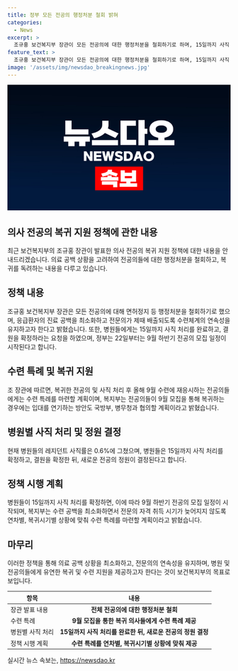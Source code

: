 ```yaml
---
title: 정부 모든 전공의 행정처분 철회 밝혀
categories:
  - News
excerpt: >
  조규홍 보건복지부 장관이 모든 전공의에 대한 행정처분을 철회하기로 하며, 15일까지 사직 처리를 완료할 것을 요청했다. 이에 따라 새로 뽑을 전공의 정원이 결정되며, 9월에는 전공의 모집 일정이 시작된다. 현재 수련병원 레지던트 사직률은 0.6%에 불과하며, 복귀 및 재응시하는 전공의에게는 수련 특례를 마련할 계획이다. 또한, 복귀하는 전공의의 입대를 연기하는 방안에 대해서도 협의할 예정이다.
feature_text: >
  조규홍 보건복지부 장관이 모든 전공의에 대한 행정처분을 철회하기로 하며, 15일까지 사직 처리를 완료할 것을 요청했다. 이에 따라 새로 뽑을 전공의 정원이 결정되며, 9월에는 전공의 모집 일정이 시작된다. 현재 수련병원 레지던트 사직률은 0.6%에 불과하며, 복귀 및 재응시하는 전공의에게는 수련 특례를 마련할 계획이다. 또한, 복귀하는 전공의의 입대를 연기하는 방안에 대해서도 협의할 예정이다.
image: '/assets/img/newsdao_breakingnews.jpg'
---
```


<p><img src="/assets/img/newsdao_breakingnews.jpg" alt="koreaapp 속보" /></p>

<h2>의사 전공의 복귀 지원 정책에 관한 내용</h2>

<p data-ke-size="size16">최근 보건복지부의 조규홍 장관이 발표한 의사 전공의 복귀 지원 정책에 대한 내용을 안내드리겠습니다. 의료 공백 상황을 고려하여 전공의들에 대한 행정처분을 철회하고, 복귀를 독려하는 내용을 다루고 있습니다.</p>

<h2 data-ke-size="size26">정책 내용</h2>

<p data-ke-size="size16">조규홍 보건복지부 장관은 모든 전공의에 대해 면허정지 등 행정처분을 철회하기로 했으며, 응급환자의 진료 공백을 최소화하고 전문의가 제때 배출되도록 수련체계의 연속성을 유지하고자 한다고 밝혔습니다. 또한, 병원들에게는 15일까지 사직 처리를 완료하고, 결원을 확정하라는 요청을 하였으며, 정부는 22일부터는 9월 하반기 전공의 모집 일정이 시작된다고 합니다.</p>

<h2 data-ke-size="size26">수련 특례 및 복귀 지원</h2>

<p data-ke-size="size16">조 장관에 따르면, 복귀한 전공의 및 사직 처리 후 올해 9월 수련에 재응시하는 전공의들에게는 수련 특례를 마련할 계획이며, 복지부는 전공의들이 9월 모집을 통해 복귀하는 경우에는 입대를 연기하는 방안도 국방부, 병무청과 협의할 계획이라고 밝혔습니다.</p>

<h2 data-ke-size="size26">병원별 사직 처리 및 정원 결정</h2>

<p data-ke-size="size16">현재 병원들의 레지던트 사직률은 0.6%에 그쳤으며, 병원들은 15일까지 사직 처리를 확정하고, 결원을 확정한 뒤, 새로운 전공의 정원이 결정된다고 합니다.</p>

<h2 data-ke-size="size26">정책 시행 계획</h2>

<p data-ke-size="size16">병원들이 15일까지 사직 처리를 확정하면, 이에 따라 9월 하반기 전공의 모집 일정이 시작되며, 복지부는 수련 공백을 최소화하면서 전문의 자격 취득 시기가 늦어지지 않도록 연차별, 복귀시기별 상황에 맞춰 수련 특례를 마련할 계획이라고 밝혔습니다.</p>

<h2 data-ke-size="size26">마무리</h2>

<p data-ke-size="size16">이러한 정책을 통해 의료 공백 상황을 최소화하고, 전문의의 연속성을 유지하며, 병원 및 전공의들에게 유연한 복귀 및 수련 지원을 제공하고자 한다는 것이 보건복지부의 목표로 보입니다.</p>

<table>
    <thead>
        <tr>
            <th>항목</th>
            <th>내용</th>
        </tr>
    </thead>
    <tbody>
        <tr>
            <td>장관 발표 내용</td>
            <td style="text-align: center; height: 17px;"><b>전체 전공의에 대한 행정처분 철회</b></td>
        </tr>
        <tr>
            <td>수련 특례</td>
            <td style="text-align: center; height: 17px;"><b>9월 모집을 통한 복귀 의사들에게 수련 특례 제공</b></td>
        </tr>
        <tr>
            <td>병원별 사직 처리</td>
            <td style="text-align: center; height: 17px;"><b>15일까지 사직 처리를 완료한 뒤, 새로운 전공의 정원 결정</b></td>
        </tr>
        <tr>
            <td>정책 시행 계획</td>
            <td style="text-align: center; height: 17px;"><b>수련 특례를 연차별, 복귀시기별 상황에 맞춰 제공</b></td>
        </tr>
    </tbody>
</table>
실시간 뉴스 속보는, <a href="https://newsdao.kr" rel="dofollow">https://newsdao.kr</a>


